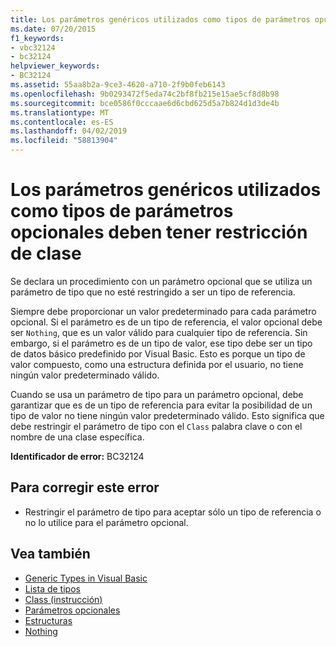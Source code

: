 ```yaml
---
title: Los parámetros genéricos utilizados como tipos de parámetros opcionales deben tener restricción de clase
ms.date: 07/20/2015
f1_keywords:
- vbc32124
- bc32124
helpviewer_keywords:
- BC32124
ms.assetid: 55aa8b2a-9ce3-4620-a710-2f9b0feb6143
ms.openlocfilehash: 9b0293472f5eda74c2bf8fb215e15ae5cf8d8b98
ms.sourcegitcommit: bce0586f0cccaae6d6cbd625d5a7b824d1d3de4b
ms.translationtype: MT
ms.contentlocale: es-ES
ms.lasthandoff: 04/02/2019
ms.locfileid: "58813904"
---
```

# <a name="generic-parameters-used-as-optional-parameter-types-must-be-class-constrained"></a>Los parámetros genéricos utilizados como tipos de parámetros opcionales deben tener restricción de clase
Se declara un procedimiento con un parámetro opcional que se utiliza un parámetro de tipo que no esté restringido a ser un tipo de referencia.  
  
 Siempre debe proporcionar un valor predeterminado para cada parámetro opcional. Si el parámetro es de un tipo de referencia, el valor opcional debe ser `Nothing`, que es un valor válido para cualquier tipo de referencia. Sin embargo, si el parámetro es de un tipo de valor, ese tipo debe ser un tipo de datos básico predefinido por Visual Basic. Esto es porque un tipo de valor compuesto, como una estructura definida por el usuario, no tiene ningún valor predeterminado válido.  
  
 Cuando se usa un parámetro de tipo para un parámetro opcional, debe garantizar que es de un tipo de referencia para evitar la posibilidad de un tipo de valor no tiene ningún valor predeterminado válido. Esto significa que debe restringir el parámetro de tipo con el `Class` palabra clave o con el nombre de una clase específica.  
  
 **Identificador de error:** BC32124  
  
## <a name="to-correct-this-error"></a>Para corregir este error  
  
-   Restringir el parámetro de tipo para aceptar sólo un tipo de referencia o no lo utilice para el parámetro opcional.  
  
## <a name="see-also"></a>Vea también

- [Generic Types in Visual Basic](../../../visual-basic/programming-guide/language-features/data-types/generic-types.md)
- [Lista de tipos](../../../visual-basic/language-reference/statements/type-list.md)
- [Class (instrucción)](../../../visual-basic/language-reference/statements/class-statement.md)
- [Parámetros opcionales](../../../visual-basic/programming-guide/language-features/procedures/optional-parameters.md)
- [Estructuras](../../../visual-basic/programming-guide/language-features/data-types/structures.md)
- [Nothing](../../../visual-basic/language-reference/nothing.md)
